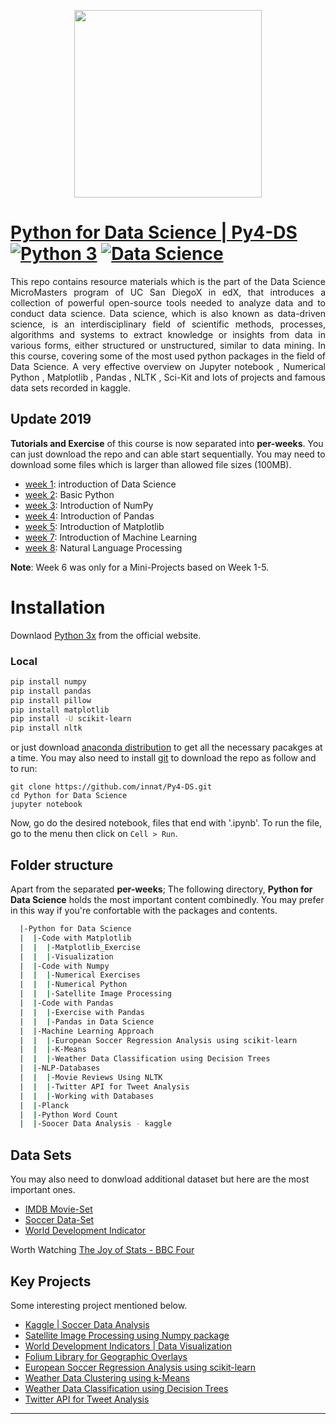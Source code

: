 <p align="center">
  <img width="300" height="300" src="https://user-images.githubusercontent.com/17668390/67600809-af503300-f794-11e9-8b2f-5ea5452d0ee5.png">
</p>


[Python for Data Science | Py4-DS](https://www.edx.org/course/python-for-data-science)
[![Python 3](https://img.shields.io/badge/python-3-brightgreen.svg)](https://www.python.org/)
[![Data Science](https://img.shields.io/badge/UCSanDiegoX-data--science-blue)](https://www.edx.org/es/course/python-for-data-science-3)
============================================

<p align="justify">
This repo contains resource materials which is the part of the Data Science MicroMasters program of UC San DiegoX in edX, that introduces a collection of powerful open-source tools needed to analyze data and to conduct data science. Data science, which is also known as data-driven science, is an interdisciplinary field of scientific methods, processes, algorithms and systems to extract knowledge or insights from data in various forms, either structured or unstructured, similar to data mining. In this course, covering some of the most used python packages in the field of Data Science. A very effective overview on Jupyter notebook , Numerical Python , Matplotlib , Pandas , NLTK , Sci-Kit and lots of projects and famous data sets recorded in kaggle.

## Update 2019
**Tutorials and Exercise** of this course is now separated into **per-weeks**. You can just download the repo and can able start sequentially. You may need to download some files which is larger than allowed file sizes (100MB).

- [week 1](https://nbviewer.jupyter.org/github/innat/Py4-DS/tree/gh-pages/Week%201/): introduction of Data Science 
- [week 2](https://nbviewer.jupyter.org/github/innat/Py4-DS/tree/gh-pages/Week%202/): Basic Python
- [week 3](https://nbviewer.jupyter.org/github/innat/Py4-DS/tree/gh-pages/Week%203/): Introduction of NumPy
- [week 4](https://nbviewer.jupyter.org/github/innat/Py4-DS/tree/gh-pages/Week%204/): Introduction of Pandas
- [week 5](https://nbviewer.jupyter.org/github/innat/Py4-DS/tree/gh-pages/Week%205/): Introduction of Matplotlib
- [week 7](https://nbviewer.jupyter.org/github/innat/Py4-DS/tree/gh-pages/Week%207/): Introduction of Machine Learning
- [week 8](https://nbviewer.jupyter.org/github/innat/Py4-DS/tree/gh-pages/Week%208/): Natural Language Processing 

**Note**: Week 6 was only for a Mini-Projects based on Week 1-5.

# Installation
Downlaod [Python 3x](https://www.python.org/) from the official website.

### Local
``` bash
pip install numpy
pip install pandas
pip install pillow
pip install matplotlib
pip install -U scikit-learn
pip install nltk
```
or just download [anaconda distribution](https://www.anaconda.com/download/) to get all the necessary pacakges at a time. You may also need to install [git](https://git-scm.com/) to download the repo as follow and to run:

```
git clone https://github.com/innat/Py4-DS.git
cd Python for Data Science
jupyter notebook
```
Now, go do the desired notebook, files that end with '.ipynb'. To run the file, go to the menu then click on `Cell > Run`. 

## Folder structure
Apart from the separated **per-weeks**; The following directory, **Python for Data Science** holds the most important content combinedly. You may prefer in this way if you're confortable with the packages and contents. 

``` bash
  |-Python for Data Science                               
  |  |-Code with Matplotlib                           
  |  |  |-Matplotlib_Exercise                       
  |  |  |-Visualization								
  |  |-Code with Numpy                          
  |  |  |-Numerical Exercises                        
  |  |  |-Numerical Python
  |  |  |-Satellite Image Processing
  |  |-Code with Pandas  
  |  |  |-Exercise with Pandas
  |  |  |-Pandas in Data Science
  |  |-Machine Learning Approach    
  |  |  |-European Soccer Regression Analysis using scikit-learn
  |  |  |-K-Means
  |  |  |-Weather Data Classification using Decision Trees
  |  |-NLP-Databases   
  |  |  |-Movie Reviews Using NLTK
  |  |  |-Twitter API for Tweet Analysis
  |  |  |-Working with Databases
  |  |-Planck                           
  |  |-Python Word Count                          
  |  |-Soocer Data Analysis - kaggle                         
```

## Data Sets
You may also need to donwload additional dataset but here are the most important ones.
* [IMDB Movie-Set](https://grouplens.org/datasets/movielens/)
* [Soccer Data-Set](https://www.kaggle.com/hugomathien/soccer)
* [World Development Indicator](https://www.kaggle.com/worldbank/world-development-indicators)

Worth Watching [The Joy of Stats - BBC Four](https://www.youtube.com/watch?v=jbkSRLYSojo)

## Key Projects
Some interesting project mentioned below.
* [Kaggle | Soccer Data Analysis](https://github.com/innat-2k14/Data-Science-In-Python/tree/gh-pages/Python%20for%20Data%20Science/Soocer%20Data%20Analysis%20%20-%20kaggle)
* [Satellite Image Processing using Numpy package](https://github.com/innat-2k14/Data-Science-In-Python/tree/gh-pages/Python%20for%20Data%20Science/Code%20with%20Numpy/Satellite%20Image%20Processing)
* [World Development Indicators | Data Visualization](https://github.com/innat-2k14/Data-Science-In-Python/tree/gh-pages/Python%20for%20Data%20Science/Code%20with%20Matplotlib/Visualization/World%20Development%20Indicators)
* [Folium Library for Geographic Overlays](https://github.com/innat-2k14/Data-Science-In-Python/tree/gh-pages/Python%20for%20Data%20Science/Code%20with%20Matplotlib/Visualization/Using%20Folium%20Library%20for%20Geographic%20Overlays)
* [European Soccer Regression Analysis using scikit-learn](https://github.com/innat-2k14/Data-Science-In-Python/tree/gh-pages/Python%20for%20Data%20Science/Machine%20Learning%20Approach/European%20Soccer%20Regression%20Analysis%20using%20scikit-learn)
* [Weather Data Clustering using k-Means](https://github.com/innat-2k14/Data-Science-In-Python/tree/gh-pages/Python%20for%20Data%20Science/Machine%20Learning%20Approach/K-Means)
* [Weather Data Classification using Decision Trees](https://github.com/innat-2k14/Data-Science-In-Python/tree/gh-pages/Python%20for%20Data%20Science/Machine%20Learning%20Approach/Weather%20Data%20Classification%20using%20Decision%20Trees)
* [Twitter API for Tweet Analysis](https://github.com/innat-2k14/Data-Science-In-Python/tree/gh-pages/Python%20for%20Data%20Science/NLP-Databases/Using%20the%20Twitter%20API%20for%20Tweet%20Analysis)
---
